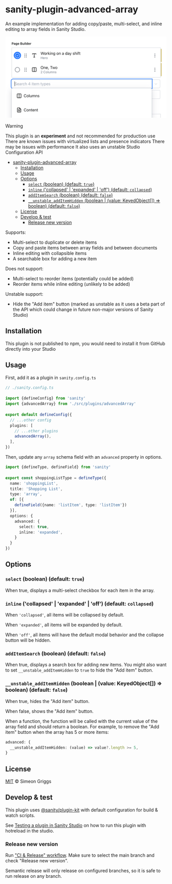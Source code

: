 # sanity-plugin-advanced-array

An example implementation for adding copy/paste, multi-select, and inline editing to array fields in Sanity Studio.

![screenshot](img/advanced-array.png)

> [!WARNING]
> This plugin is an **experiment** and not recommended for production use
> There are known issues with virtualized lists and presence indicators
> There may be issues with performance
> It also uses an unstable Studio Configuration API

- [sanity-plugin-advanced-array](#sanity-plugin-advanced-array)
  - [Installation](#installation)
  - [Usage](#usage)
  - [Options](#options)
    - [`select` (boolean) (default: `true`)](#select-boolean-default-true)
    - [`inline` ('collapsed' | 'expanded' | 'off') (default: `collapsed`)](#inline-collapsed--expanded--off-default-collapsed)
    - [`addItemSearch` (boolean) (default: `false`)](#additemsearch-boolean-default-false)
    - [`__unstable_addItemHidden` (boolean | (value: KeyedObject\[\]) =\> boolean) (default: `false`)](#__unstable_additemhidden-boolean--value-keyedobject--boolean-default-false)
  - [License](#license)
  - [Develop \& test](#develop--test)
    - [Release new version](#release-new-version)

Supports:

- Multi-select to duplicate or delete items
- Copy and paste items between array fields and between documents
- Inline editing with collapsible items
- A searchable box for adding a new item

Does not support:

- Multi-select to reorder items (potentially could be added)
- Reorder items while inline editing (unlikely to be added)

Unstable support:

- Hide the "Add item" button (marked as unstable as it uses a beta part of the API which could change in future non-major versions of Sanity Studio)

## Installation

This plugin is not published to npm, you would need to install it from GitHub directly into your Studio

## Usage

First, add it as a plugin in `sanity.config.ts`

```ts
// ./sanity.config.ts

import {defineConfig} from 'sanity'
import {advancedArray} from './src/plugins/advancedArray'

export default defineConfig({
  // ...other config
  plugins: [
    // ...other plugins
    advancedArray(),
  ],
})
```

Then, update any `array` schema field with an `advanced` property in options.

```ts
import {defineType, defineField} from 'sanity'

export const shoppingListType = defineType({
  name: 'shoppingList',
  title: 'Shopping List',
  type: 'array',
  of: [{
    defineField({name: 'listItem', type: 'listItem'})
  }],
  options: {
    advanced: {
      select: true,
      inline: 'expanded',
    }
  }
})
```

## Options

### `select` (boolean) (default: `true`)

When true, displays a multi-select checkbox for each item in the array.

### `inline` ('collapsed' | 'expanded' | 'off') (default: `collapsed`)

When `'collapsed'`, all items will be collapsed by default.

When `'expanded'`, all items will be expanded by default.

When `'off'`, all items will have the default modal behavior and the collapse button will be hidden.

### `addItemSearch` (boolean) (default: `false`)

When true, displays a search box for adding new items. You might also want to set `__unstable_addItemHidden` to `true` to hide the "Add item" button.

### `__unstable_addItemHidden` (boolean | (value: KeyedObject[]) => boolean) (default: `false`)

When true, hides the "Add item" button.

When false, shows the "Add item" button.

When a function, the function will be called with the current value of the array field and should return a boolean. For example, to remove the "Add item" button when the array has 5 or more items:

```ts
advanced: {
  __unstable_addItemHidden: (value) => value?.length >= 5,
}
```

## License

[MIT](LICENSE) © Simeon Griggs

## Develop & test

This plugin uses [@sanity/plugin-kit](https://github.com/sanity-io/plugin-kit)
with default configuration for build & watch scripts.

See [Testing a plugin in Sanity Studio](https://github.com/sanity-io/plugin-kit#testing-a-plugin-in-sanity-studio)
on how to run this plugin with hotreload in the studio.

### Release new version

Run ["CI & Release" workflow](https://github.com/SimeonGriggs/sanity-plugin-advanced-array/actions/workflows/main.yml).
Make sure to select the main branch and check "Release new version".

Semantic release will only release on configured branches, so it is safe to run release on any branch.

